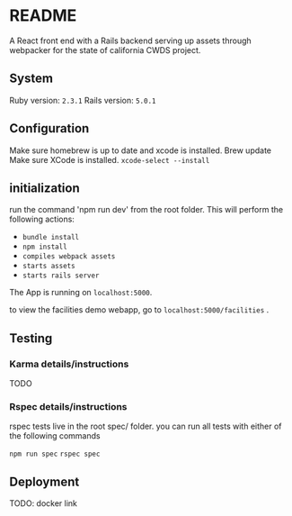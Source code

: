# README

A React front end with a Rails backend serving up assets through webpacker for the state of california CWDS project.

## System 
Ruby version: `2.3.1`
Rails version: `5.0.1`

## Configuration 
Make sure homebrew is up to date and xcode is installed. 
Brew update 
Make sure XCode is installed. 
`xcode-select --install`

## initialization

run the command 'npm run dev' from the root folder. This will perform the following actions:
 - `bundle install`
 - `npm install `
 - `compiles webpack assets`
 - `starts assets` 
 - `starts rails server`

The App is running on 
`localhost:5000`. 

to view the facilities demo webapp, go to
`localhost:5000/facilities` .

## Testing 

### Karma details/instructions
TODO

 ### Rspec details/instructions
 rspec tests live in the root spec/ folder. you can run all tests with either of the following commands
 
 `npm run spec`
 `rspec spec`


## Deployment 
TODO: docker link
